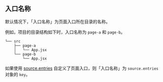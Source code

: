 ## 入口名称

默认情况下，「入口名称」为页面入口所在目录的名称。

例如，项目的目录结构如下时，入口名称为 `page-a` 和 `page-b`。

```
└── src
    ├── page-a
    │   └── App.jsx
    └── page-b
        └── App.jsx
```

如果使用 [source.entries](/docs/apis/app/config/source/entries) 自定义了页面入口，则「入口名称」为 `source.entries` 对象的 `key`。
